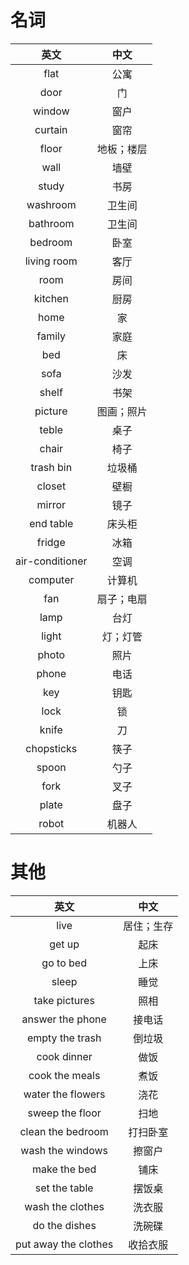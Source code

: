 # 名词
|英文|中文|
|:---:|:---:|
| flat | 公寓 |
| door | 门 |
| window | 窗户 |
| curtain | 窗帘 |
| floor | 地板；楼层 |
| wall | 墙壁 |
| study | 书房 |
| washroom | 卫生间 |
| bathroom | 卫生间 |
| bedroom | 卧室 |
| living room | 客厅 |
| room | 房间 |
| kitchen | 厨房 |
| home | 家 |
| family | 家庭 |
| bed | 床 | 
| sofa | 沙发 | 
| shelf | 书架 | 
| picture | 图画；照片 |
| teble | 桌子 |
| chair | 椅子 |
| trash bin | 垃圾桶 | 
| closet | 壁橱 |
| mirror | 镜子 |
| end table | 床头柜 |
| fridge | 冰箱 | 
| air-conditioner | 空调 |
| computer | 计算机 |
| fan | 扇子；电扇 |
| lamp | 台灯 |
| light | 灯；灯管 |
| photo | 照片 | 
| phone | 电话 | 
| key | 钥匙 |
| lock | 锁 |
| knife | 刀 |
| chopsticks | 筷子 |
| spoon | 勺子 |
| fork | 叉子 |
| plate | 盘子 |
| robot | 机器人 |



# 其他
|英文|中文|
|:---:|:---:|
| live | 居住；生存 |
| get up | 起床 |
| go to bed | 上床 |
| sleep | 睡觉 |
| take pictures | 照相 |
| answer the phone | 接电话 |
| empty the trash | 倒垃圾 |
| cook dinner | 做饭 |
| cook the meals | 煮饭 |
| water the flowers | 浇花 |
| sweep the floor | 扫地 |
| clean the bedroom | 打扫卧室 |
| wash the windows | 擦窗户 |
| make the bed | 铺床 |
| set the table | 摆饭桌 |
| wash the clothes | 洗衣服 |
| do the dishes | 洗碗碟 |
| put away the clothes | 收拾衣服 |



